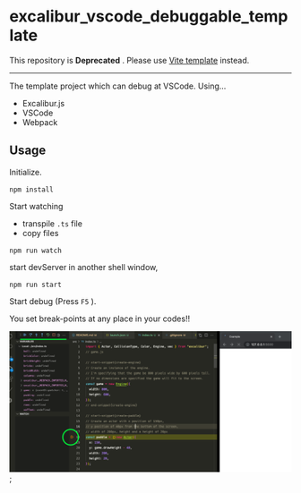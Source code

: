 # excalibur_vscode_debuggable_template

This repository is **Deprecated** .
Please use
[Vite template](https://github.com/tenpaMk2/excalibur-vite-vscode-debuggable-template)
instead.

---

The template project which can debug at VSCode.
Using...

- Excalibur.js
- VSCode
- Webpack

## Usage

Initialize.

```shell
npm install
```

Start watching

- transpile `.ts` file
- copy files

```shell
npm run watch
```

start devServer in another shell window,

```shell
npm run start
```

Start debug (Press `F5` ).

You set break-points at any place in your codes!!

![debuggable](imgs/debug.png);
